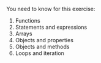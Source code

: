 You need to know for this exercise:

1. Functions
2. Statements and expressions
3. Arrays
4. Objects and properties
5. Objects and methods
6. Loops and iteration
